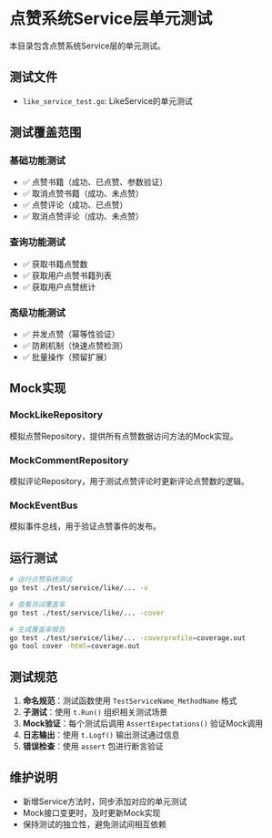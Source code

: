 # 点赞系统Service层单元测试

本目录包含点赞系统Service层的单元测试。

## 测试文件

- `like_service_test.go`: LikeService的单元测试

## 测试覆盖范围

### 基础功能测试
- ✅ 点赞书籍（成功、已点赞、参数验证）
- ✅ 取消点赞书籍（成功、未点赞）
- ✅ 点赞评论（成功、已点赞）
- ✅ 取消点赞评论（成功、未点赞）

### 查询功能测试
- ✅ 获取书籍点赞数
- ✅ 获取用户点赞书籍列表
- ✅ 获取用户点赞统计

### 高级功能测试
- ✅ 并发点赞（幂等性验证）
- ✅ 防刷机制（快速点赞检测）
- ✅ 批量操作（预留扩展）

## Mock实现

### MockLikeRepository
模拟点赞Repository，提供所有点赞数据访问方法的Mock实现。

### MockCommentRepository
模拟评论Repository，用于测试点赞评论时更新评论点赞数的逻辑。

### MockEventBus
模拟事件总线，用于验证点赞事件的发布。

## 运行测试

```bash
# 运行点赞系统测试
go test ./test/service/like/... -v

# 查看测试覆盖率
go test ./test/service/like/... -cover

# 生成覆盖率报告
go test ./test/service/like/... -coverprofile=coverage.out
go tool cover -html=coverage.out
```

## 测试规范

1. **命名规范**：测试函数使用 `TestServiceName_MethodName` 格式
2. **子测试**：使用 `t.Run()` 组织相关测试场景
3. **Mock验证**：每个测试后调用 `AssertExpectations()` 验证Mock调用
4. **日志输出**：使用 `t.Logf()` 输出测试通过信息
5. **错误检查**：使用 `assert` 包进行断言验证

## 维护说明

- 新增Service方法时，同步添加对应的单元测试
- Mock接口变更时，及时更新Mock实现
- 保持测试的独立性，避免测试间相互依赖

